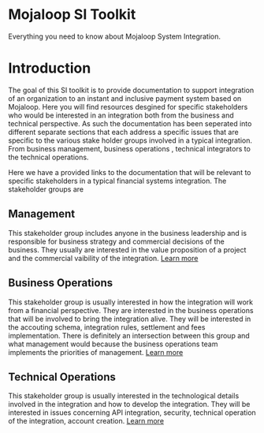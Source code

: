 # Mojaloop SI Toolkit

Everything you need to know about Mojaloop System Integration.

# Introduction
The goal of this SI toolkit is to provide documentation to support integration of an organization to an instant and inclusive payment system based on Mojaloop. Here you will find resources desgined for specific stakeholders who would be interested in an integration both from the business and technical perspective. As such the documentation has been seperated into different separate sections that each address a specific issues that are specific to the various stake holder groups involved in a typical integration. From business management, business operations , technical integrators to the technical operations.

Here we have a provided links to the documentation that will be relevant to specific stakeholders in a typical financial systems integration. The stakeholder groups are

## Management
This stakeholder group includes anyone in the business leadership and is responsible for business strategy and commercial decisions of the business. They usually are interested in the value proposition of a project and the commercial vaibility of the integration.  [Learn more](./md-docs/BusinessOperations.md)

## Business Operations
This stakeholder group is usually interested in how the integration will work from a financial perspective. They are interested in the business operations that will be involved to bring the integration alive. They will be interested in the accouting schema, integration rules, settlement and fees implementation. There is definitely an intersection between this group and what management would because the business operations team implements the priorities of management. [Learn more](./md-docs/BusinessOperations.md)

## Technical Operations
This stakeholder group is usually interested in the technological details involved in the integration and how to develop the integration. They will be interested in issues concerning API integration, security, technical operation of the integration, account creation. [Learn more](./md-docs/TechnicalIntegration.md)




